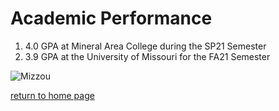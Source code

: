# Academic Performance
1. 4.0 GPA at Mineral Area College during the SP21 Semester
2. 3.9 GPA at the University of Missouri for the FA21 Semester

![Mizzou](https://muarchives.missouri.edu/images/exh_1900/Reflections-rubble-t.jpg)

[return to home page](./README.md)

